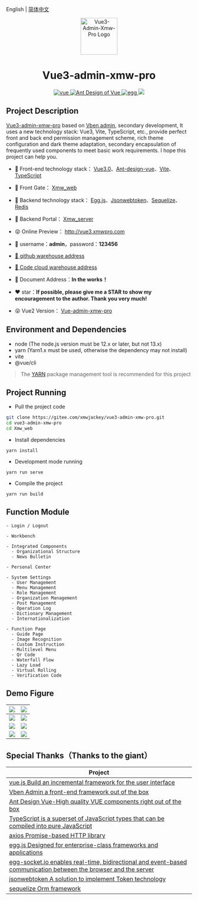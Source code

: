 English | [简体中文](./README.md)

<p align="center"><img width="100" src="https://xmwpro.oss-cn-beijing.aliyuncs.com/vue-admin-xmw-pro/logo.svg" alt="Vue3-Admin-Xmw-Pro Logo"></p>

<h1 align="center">Vue3-admin-xmw-pro</h1>

<p align="center">
  <a href="https://github.com/vuejs/vue/" target="_blank">
    <img src="https://xmwpro.oss-cn-beijing.aliyuncs.com/vue3-admin-xmw-pro/vue.svg" alt="vue">
  </a>
  <a href="https://github.com/vueComponent/ant-design-vue/" target="_blank">
    <img src="https://xmwpro.oss-cn-beijing.aliyuncs.com/vue3-admin-xmw-pro/antd.svg" alt="Ant Design of Vue">
  </a>
  <a href="https://github.com/eggjs/egg/" target="_blank">
    <img src="https://xmwpro.oss-cn-beijing.aliyuncs.com/vue3-admin-xmw-pro/egg.svg" alt="egg">
  </a>
  <a>
    <img src="https://xmwpro.oss-cn-beijing.aliyuncs.com/vue3-admin-xmw-pro/build.svg">
  </a>
</p>

## Project Description

 [Vue3-admin-xmw-pro](http://vue3.xmwpro.com/) based on [Vben admin](https://github.com/anncwb/vue-vben-admin/), secondary development, It uses a new technology stack: Vue3, Vite, TypeScript, etc., provide perfect front and back end permission management scheme, rich theme configuration and dark theme adaptation, secondary encapsulation of frequently used components to meet basic work requirements. I hope this project can help you.

- 🎯 Front-end technology stack： [Vue3.0](https://github.com/vuejs/vue/)、[Ant-design-vue](https://github.com/vueComponent/ant-design-vue/)、[Vite](https://github.com/vitejs/vite/)、[TypeScript](https://github.com/microsoft/TypeScript)

- 🔗 Front Gate： [Xmw_web](./Xmw_web)

- 🎯 Backend technology stack： [Egg.js](https://github.com/eggjs/egg/)、[Jsonwebtoken](https://github.com/auth0/node-jsonwebtoken/)、[Sequelize](https://github.com/sequelize/sequelize/)、[Redis](https://github.com/redis/redis/)

- 🔗 Backend Portal： [Xmw_server](./Xmw_server)

- 😝 Online Preview： http://vue3.xmwpro.com

- 🔑 username：**admin**，password：**123456**

- [🚀 github warehouse address](https://github.com/FollowTrend/vue3-xmw-admin-pro/)

- [🚀 Code cloud warehouse address](https://gitee.com/xmwjackey/vue3-admin-xmw-pro/)

- 📄 Document Address：**In the works！**

- ❤️ star：**If possible, please give me a STAR to show my encouragement to the author. Thank you very much!**

- 😝 Vue2 Version： [Vue-admin-xmw-pro](https://gitee.com/xmwjackey/vue-admin-xmw-pro/)

## Environment and Dependencies

- node (The node.js version must be 12.x or later, but not 13.x)
- yarn (Yarn1.x must be used, otherwise the dependency may not install)
- vite
- @vue/cli

> The [YARN](https://yarnpkg.com/) package management tool is recommended for this project

## Project Running

- Pull the project code
```bash
git clone https://gitee.com/xmwjackey/vue3-admin-xmw-pro.git
cd vue3-admin-xmw-pro
cd Xmw_web
```

- Install dependencies
```
yarn install
```

- Development mode running
```
yarn run serve
```

- Compile the project
```
yarn run build
```

## Function Module

```
- Login / Logout

- Workbench

- Integrated Components
  - Organizational Structure
  - News Bulletin

- Personal Center

- System Settings
  - User Management
  - Menu Management
  - Role Management
  - Organization Management
  - Post Management
  - Operation Log
  - Dictionary Management
  - Internationalization

- Function Page
  - Guide Page
  - Image Recognition
  - Custom Instruction
  - Multilevel Menu
  - Qr Code
  - Waterfall Flow
  - Lazy Load
  - Virtual Rolling
  - Verification Code

```

## Demo Figure

| ![](https://xmwpro.oss-cn-beijing.aliyuncs.com/vue3-admin-xmw-pro/login.jpg) | ![](https://xmwpro.oss-cn-beijing.aliyuncs.com/vue3-admin-xmw-pro/workbench.jpg) |
| ------------------------------------------------------------ | ------------------------------------------------------------ |
| ![](https://xmwpro.oss-cn-beijing.aliyuncs.com/vue3-admin-xmw-pro/personal.jpg) | ![](https://xmwpro.oss-cn-beijing.aliyuncs.com/vue3-admin-xmw-pro/menuManagement.jpg) |
| ![](https://xmwpro.oss-cn-beijing.aliyuncs.com/vue3-admin-xmw-pro/customDirective.jpg) | ![](https://xmwpro.oss-cn-beijing.aliyuncs.com/vue3-admin-xmw-pro/qrcode.jpg) |
| ![](https://xmwpro.oss-cn-beijing.aliyuncs.com/vue3-admin-xmw-pro/captcha.jpg) | ![](https://xmwpro.oss-cn-beijing.aliyuncs.com/vue3-admin-xmw-pro/lazyLoad.png) |

## Special Thanks（Thanks to the giant）

| Project                                                          |
| ---------------------------------------------------------------- |
| [vue.js Build an incremental framework for the user interface](https://github.com/vuejs/vue/)                              |
| [Vben Admin a front-end framework out of the box](https://github.com/anncwb/vue-vben-admin/)     |
| [Ant Design Vue-High quality VUE components right out of the box](https://github.com/vueComponent/ant-design-vue/) |
| [TypeScript is a superset of JavaScript types that can be compiled into pure JavaScript](https://github.com/microsoft/TypeScript/) |
| [axios Promise-based HTTP library](https://github.com/axios/axios/)   |
| [egg.js Designed for enterprise-class frameworks and applications](https://github.com/eggjs/egg/)                              |
| [egg-socket.io enables real-time, bidirectional and event-based communication between the browser and the server](https://github.com/eggjs/egg-socket.io/)     |
| [jsonwebtoken A solution to implement Token technology](https://github.com/auth0/node-jsonwebtoken/) |
| [sequelize Orm framework](https://github.com/sequelize/sequelize/)                          |
